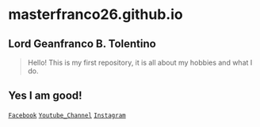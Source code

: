 # masterfranco26.github.io
## Lord Geanfranco B. Tolentino
>Hello! This is my first repository, it is all about my hobbies and what I do.
## Yes I am good!
[`Facebook`](https://facebook.com/francob.tolentino)
[`Youtube_Channel`](https://youtube.com/@masterfranco262)
[`Instagram`](https://www.instagram.com/lordfranco26/)
